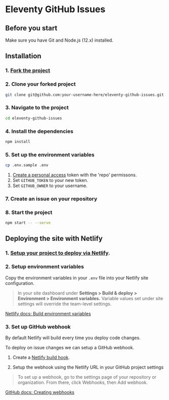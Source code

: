 # Eleventy GitHub Issues

## Before you start

Make sure you have Git and Node.js (12.x) installed.

## Installation

### 1. [Fork the project](https://docs.github.com/en/free-pro-team@latest/github/getting-started-with-github/fork-a-repo)

### 2. Clone your forked project
```bash
git clone git@github.com:your-username-here/eleventy-github-issues.git
```

### 3. Navigate to the project
```bash
cd eleventy-github-issues
```

### 4. Install the dependencies
```bash
npm install
```

### 5. Set up the environment variables
```bash
cp .env.sample .env
```

1. [Create a personal access](https://docs.github.com/en/free-pro-team@latest/github/authenticating-to-github/creating-a-personal-access-token) token with the 'repo' permissons.
2. Set `GITHUB_TOKEN` to your new token.
3. Set `GITHUB_OWNER` to your username.

### 7. Create an issue on your repository

### 8. Start the project
```bash
npm start -- --serve
```

## Deploying the site with Netlify

### 1. [Setup your project to deploy via Netlify](https://www.netlify.com/blog/2016/09/29/a-step-by-step-guide-deploying-on-netlify/).

### 2. Setup environment variables

Copy the environment variables in your `.env` file into your Netlify site configuration.

> In your site dashboard under **Settings > Build & deploy > Environment > Environment variables.** Variable values set under site settings will override the team-level settings.

[Netlify docs: Build environment variables
](https://docs.netlify.com/configure-builds/environment-variables/)

### 3. Set up GitHub webhook

By default Netlify will build every time you deploy code changes.

To deploy on issue changes we can setup a GitHub webhook.

1. Create a [Netlify build hook](https://docs.netlify.com/configure-builds/build-hooks/#parameters).

2. Setup the webhook using the Netlify URL in your GitHub project settings

> To set up a webhook, go to the settings page of your repository or organization. From there, click Webhooks, then Add webhook.


[GitHub docs: Creating webhooks
](https://docs.github.com/en/free-pro-team@latest/developers/webhooks-and-events/creating-webhooks#setting-up-a-webhook)
